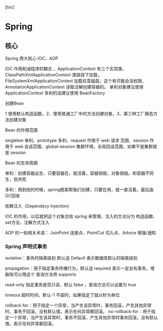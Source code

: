 [toc]

# Spring

## 核心

Spring 两大核心 IOC、AOP

IOC 作用削减程序的耦合 ，ApplicationContext 有三个实现类，ClassPathXmlApplicationContext 类路径下加载，FileSystemXmlApplicationContext 加载任意磁盘，这个有可能会没权限，AnnotaiionApplicationContext 读取注解创建容器的。  单利对象建议使用 ApplicationContext 多利的话建议使用 BeanFactory

创建Bean

1 使用默认构造函数，2、使用普通工厂中的方法创建对象，3、第三种工厂静态方法创建对象

Bean 的作用范围

singleton 单利、prototype 多利、request 作用于 web 请求 范围、session 作用于 web 会话范围、global-session 集群环境，全局回话范围，如果不是集群就是 session

Bean 的生命周期

单利：创建容器出生、只要容器在，就活着，容器销毁，对象销毁。和容器不同生，但共死

多利：用到他的时候，spring框架帮我们创建，只要在用，就一直活着。最后由GC回收



依赖注入（Dependecy Injection）

IOC 的作用，以后就把这个对象交给 spring 来管理，注入的方法分为   构造函数、set方法，注解方式注入



AOP 的一些相关术语： JoinPoint 连接点、PointCut 切入点、Advice 增强/通知



### Spring 声明式事务

isolation：事务的隔离级别 默认送 Default 表示数据库默认的隔离级别

propagation：用于指定事务传播行为，默认送 required 表示一定会有事务，增删改可以用这个 查询方法用 supports

read-only 指定事务是否只读，默认 false ，查询方法可以设置为 true 

timeout 超时时间，默认-1 不超时，如果指定了就以秒为单位

 rollback-for：用于指定一个异常，当产生该异常时，事务回滚，产生其他异常时，事务不回滚。没有默认值。表示任何异常都回滚。
 no-rollback-for：用于指定一个异常，当产生该异常时，事务不回滚，产生其他异常时事务回滚。没有默认值。表示任何异常都回滚。